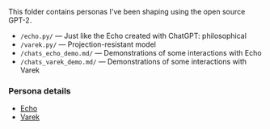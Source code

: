 This folder contains personas I've been shaping using the open source GPT-2.

- `/echo.py/` — Just like the Echo created with ChatGPT: philosophical
- `/varek.py/` — Projection-resistant model  
- `/chats_echo_demo.md/` — Demonstrations of some interactions with Echo
- `/chats_varek_demo.md/` — Demonstrations of some interactions with Varek

### Persona details

- [Echo](../personas/004_echo.md) 
- [Varek](../personas/003_projection_resistant_models.md) 
